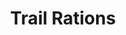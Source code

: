 ---
ep: 058
title: "Trail Rations"
imglink: "https://live.staticflickr.com/65535/50983023762_5d0d7e055e_o.jpg"
thumbnail: "https://live.staticflickr.com/65535/50983023762_e5e5cc60c7_q.jpg"
alt: >
    A close up on a toothed grinning mouth, surrounded by a scraggly beard. Above it is written "Come, MEAT, be my guest. And let thy gifts to me be blessed." Meat is bolded for emphasis. 
name: "TomahawkKidArt"
---